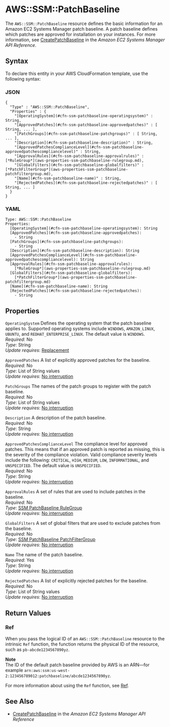 # AWS::SSM::PatchBaseline<a name="aws-resource-ssm-patchbaseline"></a>

The `AWS::SSM::PatchBaseline` resource defines the basic information for an Amazon EC2 Systems Manager patch baseline\. A patch baseline defines which patches are approved for installation on your instances\. For more information, see [ CreatePatchBaseline](http://docs.aws.amazon.com/systems-manager/latest/APIReference/API_CreatePatchBaseline.html) in the *Amazon EC2 Systems Manager API Reference*\.

## Syntax<a name="aws-resource-ssm-patchbaseline-syntax"></a>

To declare this entity in your AWS CloudFormation template, use the following syntax:

### JSON<a name="aws-resource-ssm-patchbaseline-syntax.json"></a>

```
{
  "Type" : "AWS::SSM::PatchBaseline",
  "Properties" : {
    "[OperatingSystem](#cfn-ssm-patchbaseline-operatingsystem)" : String,
    "[ApprovedPatches](#cfn-ssm-patchbaseline-approvedpatches)" : [ String, ... ],
    "[PatchGroups](#cfn-ssm-patchbaseline-patchgroups)" : [ String, ... ],
    "[Description](#cfn-ssm-patchbaseline-description)" : String,
    "[ApprovedPatchesComplianceLevel](#cfn-ssm-patchbaseline-approvedpatchescompliancelevel)" : String,
    "[ApprovalRules](#cfn-ssm-patchbaseline-approvalrules)" : [*RuleGroup*](aws-properties-ssm-patchbaseline-rulegroup.md),
    "[GlobalFilters](#cfn-ssm-patchbaseline-globalfilters)" : [*PatchFilterGroup*](aws-properties-ssm-patchbaseline-patchfiltergroup.md),
    "[Name](#cfn-ssm-patchbaseline-name)" : String,
    "[RejectedPatches](#cfn-ssm-patchbaseline-rejectedpatches)" : [ String, ... ]
  }
}
```

### YAML<a name="aws-resource-ssm-patchbaseline-syntax.yaml"></a>

```
Type: AWS::SSM::PatchBaseline
Properties:
  [OperatingSystem](#cfn-ssm-patchbaseline-operatingsystem): String
  [ApprovedPatches](#cfn-ssm-patchbaseline-approvedpatches): 
    - String
  [PatchGroups](#cfn-ssm-patchbaseline-patchgroups): 
    - String
  [Description](#cfn-ssm-patchbaseline-description): String
  [ApprovedPatchesComplianceLevel](#cfn-ssm-patchbaseline-approvedpatchescompliancelevel): String
  [ApprovalRules](#cfn-ssm-patchbaseline-approvalrules):
    [*RuleGroup*](aws-properties-ssm-patchbaseline-rulegroup.md)
  [GlobalFilters](#cfn-ssm-patchbaseline-globalfilters):
    [*PatchFilterGroup*](aws-properties-ssm-patchbaseline-patchfiltergroup.md)
  [Name](#cfn-ssm-patchbaseline-name): String
  [RejectedPatches](#cfn-ssm-patchbaseline-rejectedpatches): 
    - String
```

## Properties<a name="aws-resource-ssm-patchbaseline-properties"></a>

`OperatingSystem`  <a name="cfn-ssm-patchbaseline-operatingsystem"></a>
Defines the operating system that the patch baseline applies to\. Supported operating systems include `WINDOWS`, `AMAZON_LINUX`, `UBUNTU`, and `REDHAT_ENTERPRISE_LINUX`\. The default value is `WINDOWS`\.  
 *Required*: No  
 *Type*: String  
 *Update requires*: [Replacement](using-cfn-updating-stacks-update-behaviors.md#update-replacement) 

`ApprovedPatches`  <a name="cfn-ssm-patchbaseline-approvedpatches"></a>
A list of explicitly approved patches for the baseline\.  
 *Required*: No  
 *Type*: List of String values  
 *Update requires*: [No interruption](using-cfn-updating-stacks-update-behaviors.md#update-no-interrupt) 

`PatchGroups`  <a name="cfn-ssm-patchbaseline-patchgroups"></a>
The names of the patch groups to register with the patch baseline\.  
 *Required*: No  
 *Type*: List of String values  
 *Update requires*: [No interruption](using-cfn-updating-stacks-update-behaviors.md#update-no-interrupt) 

`Description`  <a name="cfn-ssm-patchbaseline-description"></a>
A description of the patch baseline\.  
 *Required*: No  
 *Type*: String  
 *Update requires*: [No interruption](using-cfn-updating-stacks-update-behaviors.md#update-no-interrupt) 

`ApprovedPatchesComplianceLevel`  <a name="cfn-ssm-patchbaseline-approvedpatchescompliancelevel"></a>
The compliance level for approved patches\. This means that if an approved patch is reported as missing, this is the severity of the compliance violation\. Valid compliance severity levels include the following: `CRITICAL`, `HIGH`, `MEDIUM`, `LOW`, `INFORMATIONAL`, and `UNSPECIFIED`\. The default value is `UNSPECIFIED`\.  
 *Required*: No  
 *Type*: String  
 *Update requires*: [No interruption](using-cfn-updating-stacks-update-behaviors.md#update-no-interrupt) 

`ApprovalRules`  <a name="cfn-ssm-patchbaseline-approvalrules"></a>
A set of rules that are used to include patches in the baseline\.  
 *Required*: No  
 *Type*: [SSM PatchBaseline RuleGroup](aws-properties-ssm-patchbaseline-rulegroup.md)  
 *Update requires*: [No interruption](using-cfn-updating-stacks-update-behaviors.md#update-no-interrupt) 

`GlobalFilters`  <a name="cfn-ssm-patchbaseline-globalfilters"></a>
A set of global filters that are used to exclude patches from the baseline\.  
 *Required*: No  
 *Type*: [SSM PatchBaseline PatchFilterGroup](aws-properties-ssm-patchbaseline-patchfiltergroup.md)  
 *Update requires*: [No interruption](using-cfn-updating-stacks-update-behaviors.md#update-no-interrupt) 

`Name`  <a name="cfn-ssm-patchbaseline-name"></a>
The name of the patch baseline\.  
 *Required*: Yes  
 *Type*: String  
 *Update requires*: [No interruption](using-cfn-updating-stacks-update-behaviors.md#update-no-interrupt) 

`RejectedPatches`  <a name="cfn-ssm-patchbaseline-rejectedpatches"></a>
A list of explicitly rejected patches for the baseline\.  
 *Required*: No  
 *Type*: List of String values  
 *Update requires*: [No interruption](using-cfn-updating-stacks-update-behaviors.md#update-no-interrupt) 

## Return Values<a name="aws-resource-ssm-patchbaseline-returnvalues"></a>

### Ref<a name="w3ab2c21c10e1052b9b3"></a>

When you pass the logical ID of an `AWS::SSM::PatchBaseline` resource to the intrinsic `Ref` function, the function returns the physical ID of the resource, such as `pb-abcde1234567890yz`\. 

**Note**  
The ID of the default patch baseline provided by AWS is an ARN—for example `arn:aws:ssm:us-west-2:123456789012:patchbaseline/abcde1234567890yz`\.

For more information about using the `Ref` function, see [Ref](intrinsic-function-reference-ref.md)\. 

## See Also<a name="aws-resource-ssm-patchbaseline-seealso"></a>

+ [ CreatePatchBaseline](http://docs.aws.amazon.com/systems-manager/latest/APIReference/API_CreatePatchBaseline.html) in the *Amazon EC2 Systems Manager API Reference*